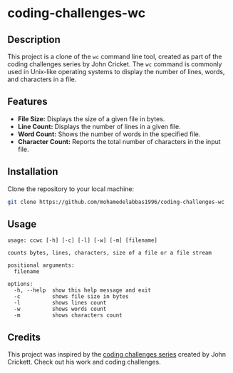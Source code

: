 # coding-challenges-wc
## Description

This project is a clone of the `wc` command line tool, created as part of the coding challenges series by John Cricket. The `wc` command is commonly used in Unix-like operating systems to display the number of lines, words, and characters in a file.

## Features
- **File Size:** Displays the size of a given file in bytes.
- **Line Count:** Displays the number of lines in a given file.
- **Word Count:** Shows the number of words in the specified file.
- **Character Count:** Reports the total number of characters in the input file.

## Installation

Clone the repository to your local machine:

```bash
git clone https://github.com/mohamedelabbas1996/coding-challenges-wc
```
## Usage 
```
usage: ccwc [-h] [-c] [-l] [-w] [-m] [filename]

counts bytes, lines, characters, size of a file or a file stream

positional arguments:
  filename

options:
  -h, --help  show this help message and exit
  -c          shows file size in bytes
  -l          shows lines count
  -w          shows words count
  -m          shows characters count
```

## Credits
This project was inspired by the [coding challenges series](https://codingchallenges.fyi/challenges/challenge-wc) created by John Crickett. Check out his work and coding challenges.
